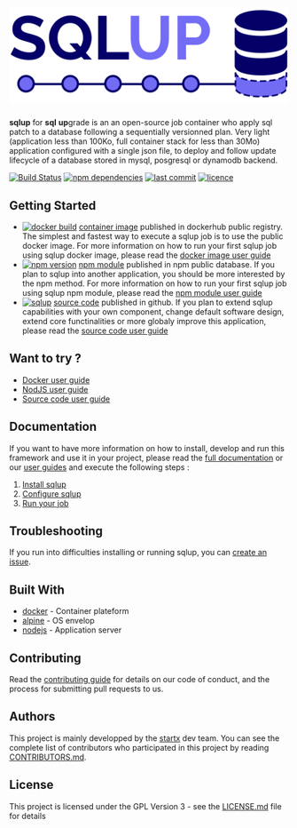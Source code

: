 # [![sqlup](https://raw.githubusercontent.com/startxfr/sqlup/master/docs/assets/logo.svg?sanitize=true)](https://github.com/startxfr/sqlup)

**sqlup** for **sql** **up**grade is an an open-source job container who apply sql patch to a database following a sequentially versionned plan.
Very light (application less than 100Ko, full container stack for less than 30Mo) application configured with a single json file, to deploy and follow update lifecycle of a database stored in mysql, posgresql or dynamodb backend.

[![Build Status](https://travis-ci.org/startxfr/sqlup.svg?branch=master)](https://travis-ci.org/startxfr/sqlup) [![npm dependencies](https://david-dm.org/startxfr/sqlup.svg)](https://www.npmjs.com/package/sqlup) [![last commit](https://img.shields.io/github/last-commit/startxfr/sqlup.svg)](https://github.com/startxfr/sqlup) [![licence](https://img.shields.io/github/license/startxfr/sqlup.svg)](https://github.com/startxfr/sqlup)

## Getting Started

- [![docker build](https://img.shields.io/docker/build/startx/sqlup.svg)](https://hub.docker.com/r/startx/sqlup/) [container image](https://hub.docker.com/r/startx/sqlup) published in dockerhub public registry. The simplest and fastest way to execute a sqlup job is to use the public docker image. For more information on how to run your first sqlup job using sqlup docker image, please read the [docker image user guide](https://github.com/startxfr/sqlup/tree/master/docs/guides/USE_docker.md)
- [![npm version](https://badge.fury.io/js/sqlup.svg)](https://www.npmjs.com/package/sqlup) [npm module](https://www.npmjs.com/package/sqlup) published in npm public database. If you plan to sqlup into another application, you should be more interested by the npm method. For more information on how to run your first sqlup job using sqlup npm module, please read the [npm module user guide](https://github.com/startxfr/sqlup/tree/master/docs/guides/USE_npm.md)
- [![sqlup](https://img.shields.io/badge/latest-v0.1.15-blue.svg)](https://github.com/startxfr/sqlup) [source code](https://github.com/startxfr/sqlup/tree/dev) published in github. If you plan to extend sqlup capabilities with your own component, change default software design, extend core functinalities or more globaly improve this application, please read the [source code user guide](https://github.com/startxfr/sqlup/tree/master/docs/guides/USE_source.md)

## Want to try ?

- [Docker user guide](https://github.com/startxfr/sqlup/tree/master/docs/guides/USE_docker.md)
- [NodJS user guide](https://github.com/startxfr/sqlup/tree/master/docs/guides/USE_npm.md)
- [Source code user guide](https://github.com/startxfr/sqlup/tree/master/docs/guides/USE_source.md)

## Documentation

If you want to have more information on how to install, develop and run this framework and use it in your project, please read the [full documentation](https://github.com/startxfr/sqlup/tree/master/docs/README.md) or our [user guides](https://github.com/startxfr/sqlup/tree/master/docs/guides/README.md) and execute the following steps :

1. [Install sqlup](https://github.com/startxfr/sqlup/tree/master/docs/guides/1.Install.md)
2. [Configure sqlup](https://github.com/startxfr/sqlup/tree/master/docs/guides/2.Configure.md)
3. [Run your job](https://github.com/startxfr/sqlup/tree/master/docs/guides/3.Run.md)

## Troubleshooting

If you run into difficulties installing or running sqlup, you can [create an issue](https://github.com/startxfr/sqlup/issues/new).

## Built With

- [docker](https://www.docker.com/) - Container plateform
- [alpine](https://alpinelinux.org/) - OS envelop
- [nodejs](https://nodejs.org) - Application server

## Contributing

Read the [contributing guide](https://github.com/startxfr/sqlup/tree/master/docs/guides/5.Contribute.md) for details on our code of conduct, and the process for submitting pull requests to us.

## Authors

This project is mainly developped by the [startx](https://www.startx.fr) dev team. You can see the complete list of contributors who participated in this project by reading [CONTRIBUTORS.md](https://github.com/startxfr/sqlup/tree/master/docs/CONTRIBUTORS.md).

## License

This project is licensed under the GPL Version 3 - see the [LICENSE.md](https://github.com/startxfr/sqlup/tree/master/docs/LICENSE.md) file for details
